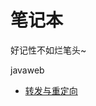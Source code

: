 <h1>笔记本</h1>
<p>好记性不如烂笔头~</p>
<div>javaweb</div>
<ul>
<li><a href="https://nlyfish.github.io/notebook/javaweb/转发与重定向.txt" target="_blank">转发与重定向</a></li>
</ul>
